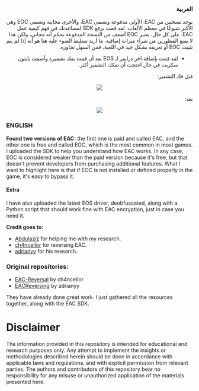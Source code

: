  ### <div dir="rtl">العربية</div>
<div dir="rtl">
يوجد نسختين من EAC: الأولى مدفوعة وتسمى EAC، والأخرى مجانية وتسمى EOC وهي الأكثر شيوعًا في معظم الألعاب. لقد قمت برفع SDK لمساعدتك في فهم كيفية عمل EAC. على كل حال، يعتبر EOC أضعف من النسخة المدفوعة بحكم أنه مجاني، ولكن هذا لا يمنع المطورين من شراء ميزات إضافية. ما أريد تسليط الضوء عليه هنا هو أنه إذا لم يتم تثبيت EOC أو تعريفه بشكل جيد في اللعبة، فمن السهل تجاوزه.

* لقد قمت بإضافة اخر درايفر لـ EOS بعد أن قمت بفك تشفيرة وأضفت بايثون سكربت في حال احتجت أن تفكك التشفير أكثر.  


قبل فك التشفير: 
<p align="center">
  <img src="https://github.com/Mes2d/EAC/blob/main/Images/1.png">
</p>


بعد: 
<p align="center">
  <img src="https://github.com/Mes2d/EAC/blob/main/Images/2.png">
</p>
</div>



### ENGLISH
**Found two versions of EAC:** the first one is paid and called EAC, and the other one is free and called EOC, which is the most common in most games. I uploaded the SDK to help you understand how EAC works. In any case, EOC is considered weaker than the paid version because it's free, but that doesn't prevent developers from purchasing additional features. What I want to highlight here is that if EOC is not installed or defined properly in the game, it's easy to bypass it.

#### Extra
I have also uploaded the latest EOS driver, deobfuscated, along with a Python script that should work fine with EAC encryption, just in case you need it.



**Credit goes to:**
* [Abdulaziz](https://github.com/Abdulaziz7597) for helping me with my research.
* [ch4ncellor](https://github.com/ch4ncellor) for reversing EAC.
* [adrianyy](https://github.com/adrianyy) for his research.



### Original repositories:
* [EAC-Reversal](https://github.com/ch4ncellor/EAC-Reversal) by ch4ncellor
* [EACReversing](https://github.com/adrianyy/EACReversing) by adrianyy


They have already done great work. I just gathered all the resources together, along with the EAC SDK.


# Disclaimer
The information provided in this repository is intended for educational and research purposes only. Any attempt to implement the insights or methodologies described herein should be done in accordance with applicable laws and regulations, and with explicit permission from relevant parties. The authors and contributors of this repository bear no responsibility for any misuse or unauthorized application of the materials presented here.

